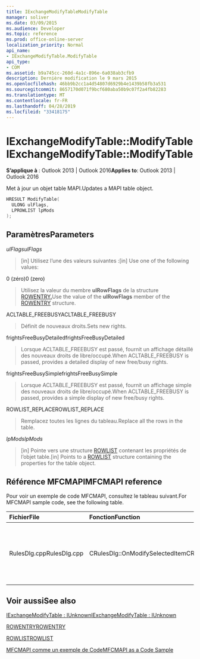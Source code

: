```yaml
---
title: IExchangeModifyTableModifyTable
manager: soliver
ms.date: 03/09/2015
ms.audience: Developer
ms.topic: reference
ms.prod: office-online-server
localization_priority: Normal
api_name:
- IExchangeModifyTable.ModifyTable
api_type:
- COM
ms.assetid: b9a745cc-260d-4a1c-896e-6a038ab3cfb9
description: Dernière modification le 9 mars 2015
ms.openlocfilehash: 46bb9b2cc1a4d54807d6929b4e1439b58fb3a531
ms.sourcegitcommit: 8657170d071f9bcf680aba50b9c07f2a4fb82283
ms.translationtype: MT
ms.contentlocale: fr-FR
ms.lasthandoff: 04/28/2019
ms.locfileid: "33418175"
---
```

# <a name="iexchangemodifytablemodifytable"></a><span data-ttu-id="6cb95-103">IExchangeModifyTable::ModifyTable</span><span class="sxs-lookup"><span data-stu-id="6cb95-103">IExchangeModifyTable::ModifyTable</span></span>

  
  
<span data-ttu-id="6cb95-104">**S’applique à** : Outlook 2013 | Outlook 2016</span><span class="sxs-lookup"><span data-stu-id="6cb95-104">**Applies to**: Outlook 2013 | Outlook 2016</span></span> 
  
<span data-ttu-id="6cb95-105">Met à jour un objet table MAPI.</span><span class="sxs-lookup"><span data-stu-id="6cb95-105">Updates a MAPI table object.</span></span>
  
```cpp
HRESULT ModifyTable( 
  ULONG ulFlags, 
  LPROWLIST lpMods 
); 

```

## <a name="parameters"></a><span data-ttu-id="6cb95-106">Paramètres</span><span class="sxs-lookup"><span data-stu-id="6cb95-106">Parameters</span></span>

 <span data-ttu-id="6cb95-107">_ulFlags_</span><span class="sxs-lookup"><span data-stu-id="6cb95-107">_ulFlags_</span></span>
  
> <span data-ttu-id="6cb95-108">[in] Utilisez l’une des valeurs suivantes :</span><span class="sxs-lookup"><span data-stu-id="6cb95-108">[in] Use one of the following values:</span></span> 
    
<span data-ttu-id="6cb95-109">0 (zéro)</span><span class="sxs-lookup"><span data-stu-id="6cb95-109">0 (zero)</span></span>
  
> <span data-ttu-id="6cb95-110">Utilisez la valeur du membre **ulRowFlags** de la structure [ROWENTRY.](rowentry.md)</span><span class="sxs-lookup"><span data-stu-id="6cb95-110">Use the value of the **ulRowFlags** member of the [ROWENTRY](rowentry.md) structure.</span></span> 
    
<span data-ttu-id="6cb95-111">ACLTABLE_FREEBUSY</span><span class="sxs-lookup"><span data-stu-id="6cb95-111">ACLTABLE_FREEBUSY</span></span>
  
> <span data-ttu-id="6cb95-112">Définit de nouveaux droits.</span><span class="sxs-lookup"><span data-stu-id="6cb95-112">Sets new rights.</span></span>
    
<span data-ttu-id="6cb95-113">frightsFreeBusyDetailed</span><span class="sxs-lookup"><span data-stu-id="6cb95-113">frightsFreeBusyDetailed</span></span>
  
> <span data-ttu-id="6cb95-114">Lorsque ACLTABLE_FREEBUSY est passé, fournit un affichage détaillé des nouveaux droits de libre/occupé.</span><span class="sxs-lookup"><span data-stu-id="6cb95-114">When ACLTABLE_FREEBUSY is passed, provides a detailed display of new free/busy rights.</span></span>
    
<span data-ttu-id="6cb95-115">frightsFreeBusySimple</span><span class="sxs-lookup"><span data-stu-id="6cb95-115">frightsFreeBusySimple</span></span>
  
> <span data-ttu-id="6cb95-116">Lorsque ACLTABLE_FREEBUSY est passé, fournit un affichage simple des nouveaux droits de libre/occupé.</span><span class="sxs-lookup"><span data-stu-id="6cb95-116">When ACLTABLE_FREEBUSY is passed, provides a simple display of new free/busy rights.</span></span>
    
<span data-ttu-id="6cb95-117">ROWLIST_REPLACE</span><span class="sxs-lookup"><span data-stu-id="6cb95-117">ROWLIST_REPLACE</span></span>
  
> <span data-ttu-id="6cb95-118">Remplacez toutes les lignes du tableau.</span><span class="sxs-lookup"><span data-stu-id="6cb95-118">Replace all the rows in the table.</span></span>
    
 <span data-ttu-id="6cb95-119">_lpMods_</span><span class="sxs-lookup"><span data-stu-id="6cb95-119">_lpMods_</span></span>
  
> <span data-ttu-id="6cb95-120">[in] Pointe vers une structure [ROWLIST](rowlist.md) contenant les propriétés de l’objet table.</span><span class="sxs-lookup"><span data-stu-id="6cb95-120">[in] Points to a [ROWLIST](rowlist.md) structure containing the properties for the table object.</span></span> 
    
## <a name="mfcmapi-reference"></a><span data-ttu-id="6cb95-121">Référence MFCMAPI</span><span class="sxs-lookup"><span data-stu-id="6cb95-121">MFCMAPI reference</span></span>

<span data-ttu-id="6cb95-122">Pour voir un exemple de code MFCMAPI, consultez le tableau suivant.</span><span class="sxs-lookup"><span data-stu-id="6cb95-122">For MFCMAPI sample code, see the following table.</span></span>
  
|<span data-ttu-id="6cb95-123">**Fichier**</span><span class="sxs-lookup"><span data-stu-id="6cb95-123">**File**</span></span>|<span data-ttu-id="6cb95-124">**Fonction**</span><span class="sxs-lookup"><span data-stu-id="6cb95-124">**Function**</span></span>|<span data-ttu-id="6cb95-125">**Commentaire**</span><span class="sxs-lookup"><span data-stu-id="6cb95-125">**Comment**</span></span>|
|:-----|:-----|:-----|
|<span data-ttu-id="6cb95-126">RulesDlg.cpp</span><span class="sxs-lookup"><span data-stu-id="6cb95-126">RulesDlg.cpp</span></span>  <br/> |<span data-ttu-id="6cb95-127">CRulesDlg::OnModifySelectedItem</span><span class="sxs-lookup"><span data-stu-id="6cb95-127">CRulesDlg::OnModifySelectedItem</span></span>  <br/> |<span data-ttu-id="6cb95-128">MFCMAPI utilise la méthode **IExchangeModifyTable::ModifyTable** pour écrire une règle modifiée dans la table des règles.</span><span class="sxs-lookup"><span data-stu-id="6cb95-128">MFCMAPI uses the **IExchangeModifyTable::ModifyTable** method to write a modified rule back to the table of rules.</span></span>  <br/> |
   
## <a name="see-also"></a><span data-ttu-id="6cb95-129">Voir aussi</span><span class="sxs-lookup"><span data-stu-id="6cb95-129">See also</span></span>



[<span data-ttu-id="6cb95-130">IExchangeModifyTable : IUnknown</span><span class="sxs-lookup"><span data-stu-id="6cb95-130">IExchangeModifyTable : IUnknown</span></span>](iexchangemodifytableiunknown.md)
  
[<span data-ttu-id="6cb95-131">ROWENTRY</span><span class="sxs-lookup"><span data-stu-id="6cb95-131">ROWENTRY</span></span>](rowentry.md)
  
[<span data-ttu-id="6cb95-132">ROWLIST</span><span class="sxs-lookup"><span data-stu-id="6cb95-132">ROWLIST</span></span>](rowlist.md)


[<span data-ttu-id="6cb95-133">MFCMAPI comme un exemple de Code</span><span class="sxs-lookup"><span data-stu-id="6cb95-133">MFCMAPI as a Code Sample</span></span>](mfcmapi-as-a-code-sample.md)

